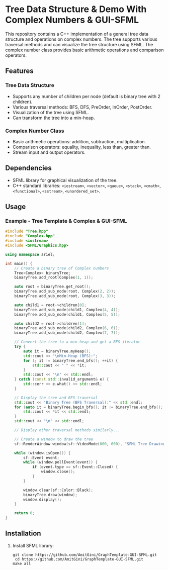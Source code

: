 # Tree Data Structure & Demo With Complex Numbers & GUI-SFML

This repository contains a C++ implementation of a general tree data structure and operations on complex numbers. The tree supports various traversal methods and can visualize the tree structure using SFML. The complex number class provides basic arithmetic operations and comparison operators.

## Features

### Tree Data Structure
- Supports any number of children per node (default is binary tree with 2 children).
- Various traversal methods: BFS, DFS, PreOrder, InOrder, PostOrder.
- Visualization of the tree using SFML.
- Can transform the tree into a min-heap.

### Complex Number Class
- Basic arithmetic operations: addition, subtraction, multiplication.
- Comparison operators: equality, inequality, less than, greater than.
- Stream input and output operators.

## Dependencies

- SFML library for graphical visualization of the tree.
- C++ standard libraries: `<iostream>`, `<vector>`, `<queue>`, `<stack>`, `<cmath>`, `<functional>`, `<sstream>`, `<unordered_set>`.

## Usage

### Example - Tree Template & Complex & GUI-SFML

```cpp
#include "Tree.hpp"
#include "Complex.hpp"
#include <iostream>
#include <SFML/Graphics.hpp>

using namespace ariel;

int main() {
    // Create a binary tree of Complex numbers
    Tree<Complex> binaryTree;
    binaryTree.add_root(Complex(1, 1));

    auto root = binaryTree.get_root();
    binaryTree.add_sub_node(root, Complex(2, 2));
    binaryTree.add_sub_node(root, Complex(3, 3));

    auto child1 = root->children[0];
    binaryTree.add_sub_node(child1, Complex(4, 4));
    binaryTree.add_sub_node(child1, Complex(5, 5));

    auto child2 = root->children[1];
    binaryTree.add_sub_node(child2, Complex(6, 6));
    binaryTree.add_sub_node(child2, Complex(7, 7));

    // Convert the tree to a min-heap and get a BFS iterator
    try {
        auto it = binaryTree.myHeap();
        std::cout << "\nMin-Heap (BFS):";
        for (; it != binaryTree.end_bfs(); ++it) {
            std::cout << " " << *it;
        }
        std::cout << "\n" << std::endl;
    } catch (const std::invalid_argument& e) {
        std::cerr << e.what() << std::endl;
    }

    // Display the tree and BFS traversal
    std::cout << "Binary Tree (BFS Traversal):" << std::endl;
    for (auto it = binaryTree.begin_bfs(); it != binaryTree.end_bfs(); ++it) {
        std::cout << *it << std::endl;
    }
    std::cout << "\n" << std::endl;

    // Display other traversal methods similarly...

    // Create a window to draw the tree
    sf::RenderWindow window(sf::VideoMode(800, 600), "SFML Tree Drawing");

    while (window.isOpen()) {
        sf::Event event;
        while (window.pollEvent(event)) {
            if (event.type == sf::Event::Closed) {
                window.close();
            }
        }

        window.clear(sf::Color::Black);
        binaryTree.draw(window);
        window.display();
    }

    return 0;
}
```
## Installation

1. Install SFML library:
   ```sudo apt-get install libsfml-dev
   git clone https://github.com/AmitGini/GraphTemplate-GUI-SFML.git
    cd https://github.com/AmitGini/GraphTemplate-GUI-SFML.git
   make all
   ```

